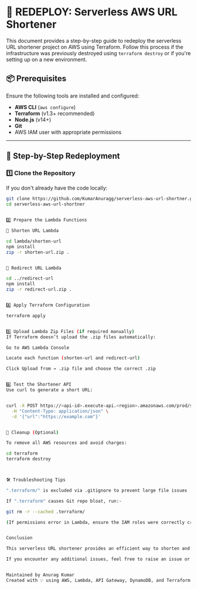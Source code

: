 # 🔁 REDEPLOY: Serverless AWS URL Shortener

This document provides a step-by-step guide to redeploy the serverless URL shortener project on AWS using Terraform. Follow this process if the infrastructure was previously destroyed using `terraform destroy` or if you're setting up on a new environment.


## 📦 Prerequisites

Ensure the following tools are installed and configured:

- **AWS CLI** (`aws configure`)
- **Terraform** (v1.3+ recommended)
- **Node.js** (v14+)
- **Git**
- AWS IAM user with appropriate permissions

---

## 🚀 Step-by-Step Redeployment

### 1️⃣ Clone the Repository

If you don't already have the code locally:

```bash
git clone https://github.com/KumarAnuragg/serverless-aws-url-shortner.git
cd serverless-aws-url-shortner


2️⃣ Prepare the Lambda Functions

🔹 Shorten URL Lambda

cd lambda/shorten-url
npm install
zip -r shorten-url.zip .


🔹 Redirect URL Lambda

cd ../redirect-url
npm install
zip -r redirect-url.zip .


4️⃣ Apply Terraform Configuration

terraform apply


5️⃣ Upload Lambda Zip Files (if required manually)
If Terraform doesn’t upload the .zip files automatically:

Go to AWS Lambda Console

Locate each function (shorten-url and redirect-url)

Click Upload from → .zip file and choose the correct .zip


6️⃣ Test the Shortener API
Use curl to generate a short URL:


curl -X POST https://<api-id>.execute-api.<region>.amazonaws.com/prod/shorten \
  -H "Content-Type: application/json" \
  -d '{"url":"https://example.com"}'


🧼 Cleanup (Optional)

To remove all AWS resources and avoid charges:

cd terraform
terraform destroy



🛠 Troubleshooting Tips

".terraform/" is excluded via .gitignore to prevent large file issues

If ".terraform" causes Git repo bloat, run:-

git rm -r --cached .terraform/

(If permissions error in Lambda, ensure the IAM roles were correctly created and attached)


Conclusion

This serverless URL shortener provides an efficient way to shorten and manage URLs using AWS services. By following the setup instructions and troubleshooting common errors, you can successfully deploy and run this project.

If you encounter any additional issues, feel free to raise an issue or contribute to improvements!


Maintained by Anurag Kumar
Created with 💡 using AWS, Lambda, API Gateway, DynamoDB, and Terraform



